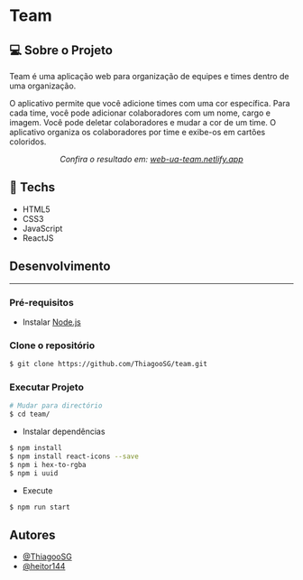 # Team

## :computer: Sobre o Projeto

Team é uma aplicação web para organização de equipes e times dentro de uma organização.

O aplicativo permite que você adicione times com uma cor específica. Para cada time, você pode adicionar colaboradores com um nome, cargo e imagem. Você pode deletar colaboradores e mudar a cor de um time. O aplicativo organiza os colaboradores por time e exibe-os em cartões coloridos.

<p align="center"><em>Confira o resultado em: <a href="https://web-ua-team.netlify.app/" target="_blank">web-ua-team.netlify.app</a></em></p>


## :rocket: Techs

<ul>
  <li> HTML5 </li>
  <li> CSS3 </li>
  <li> JavaScript </li>
  <li> ReactJS </li>
</ul>

## Desenvolvimento

---

### Pré-requisitos

- Instalar [Node.js](https://nodejs.org)

### Clone o repositório

```bash
$ git clone https://github.com/ThiagooSG/team.git
```

### Executar Projeto

```bash
# Mudar para directório
$ cd team/
```

- Instalar dependências

```bash
$ npm install
$ npm install react-icons --save
$ npm i hex-to-rgba
$ npm i uuid
```

- Execute

```bash
$ npm run start
```

## Autores

- [@ThiagooSG](https://github.com/ThiagooSG)
- [@heitor144](https://github.com/heitor144)
